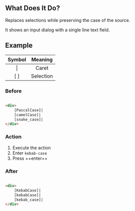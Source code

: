 ## What Does It Do?

Replaces selections while preserving the case of the source.

It shows an input dialog with a single line text field.

## Example

| Symbol |  Meaning  |
|:------:|:---------:|
| &vert; |   Caret   |
|  [ ]   | Selection |

### Before

```html

<div>
	[PascalCase]|
	[camelCase]|
	[snake_case]|
</div>
```

### Action

1. Execute the action
2. Enter `kebab-case`
3. Press ++enter++

### After

```html

<div>
	[KebabCase]|
	[kebabCase]|
	[kebab_case]|
</div>
```
